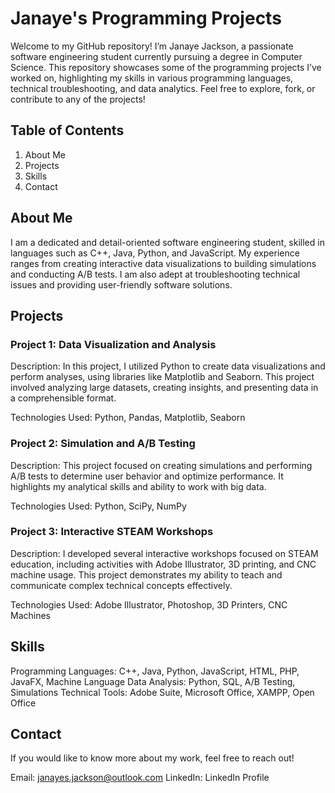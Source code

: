 # Janaye's Programming Projects 
Welcome to my GitHub repository! I’m Janaye Jackson, a passionate software engineering student currently pursuing a degree in Computer Science. This repository showcases some of the programming projects I’ve worked on, highlighting my skills in various programming languages, technical troubleshooting, and data analytics. Feel free to explore, fork, or contribute to any of the projects!

## Table of Contents
 1. About Me
 2. Projects
 3. Skills
 4. Contact

## About Me
I am a dedicated and detail-oriented software engineering student, skilled in languages such as C++, Java, Python, and JavaScript. My experience ranges from creating interactive data visualizations to building simulations and conducting A/B tests. I am also adept at troubleshooting technical issues and providing user-friendly software solutions.

## Projects

### Project 1: Data Visualization and Analysis
Description: In this project, I utilized Python to create data visualizations and perform analyses, using libraries like Matplotlib and Seaborn. This project involved analyzing large datasets, creating insights, and presenting data in a comprehensible format.

Technologies Used: Python, Pandas, Matplotlib, Seaborn

### Project 2: Simulation and A/B Testing
Description: This project focused on creating simulations and performing A/B tests to determine user behavior and optimize performance. It highlights my analytical skills and ability to work with big data.

Technologies Used: Python, SciPy, NumPy

### Project 3: Interactive STEAM Workshops
Description: I developed several interactive workshops focused on STEAM education, including activities with Adobe Illustrator, 3D printing, and CNC machine usage. This project demonstrates my ability to teach and communicate complex technical concepts effectively.

Technologies Used: Adobe Illustrator, Photoshop, 3D Printers, CNC Machines

## Skills
Programming Languages: C++, Java, Python, JavaScript, HTML, PHP, JavaFX, Machine Language
Data Analysis: Python, SQL, A/B Testing, Simulations
Technical Tools: Adobe Suite, Microsoft Office, XAMPP, Open Office

## Contact
If you would like to know more about my work, feel free to reach out!

Email: janayes.jackson@outlook.com
LinkedIn: LinkedIn Profile
